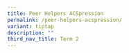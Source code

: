 ```yaml
---
title: Peer Helpers ACSpression
permalink: /peer-helpers-acspression/
variant: tiptap
description: ""
third_nav_title: Term 2
---
```

